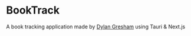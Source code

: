 # BookTrack

A book tracking application made by
[Dylan Gresham](https://www.github.com/Dylan-Gresham) using Tauri & Next.js
